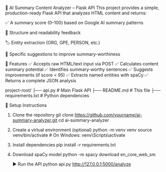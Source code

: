 📘 AI Summary Content Analyzer – Flask API
This project provides a simple, production-ready Flask API that analyzes HTML content and returns:

✅ A summary score (0–100) based on Google AI summary patterns

🧠 Structure and readability feedback

🏷️ Entity extraction (ORG, GPE, PERSON, etc.)

📌 Specific suggestions to improve summary-worthiness

🚀 Features
✅ Accepts raw HTML/text input via POST
✅ Calculates content summary potential
✅ Identifies summary-worthy sentences
✅ Suggests improvements (if score < 95)
✅ Extracts named entities with spaCy
✅ Returns a complete JSON analysis

project-root/
├── api.py                   # Main Flask API
├── README.md                # This file
├── requirements.txt         # Python dependencies

🔧 Setup Instructions
1. Clone the repository
    git clone https://github.com/yourname/ai-summary-analyzer.git
    cd ai-summary-analyzer

2. Create a virtual environment (optional)
    python -m venv venv
    source venv/bin/activate   # On Windows: venv\\Scripts\\activate

3. Install dependencies
   pip install -r requirements.txt

4. Download spaCy model
   python -m spacy download en_core_web_sm

   ▶️ Run the API
   python api.py
   http://127.0.0.1:5000/analyze
   





